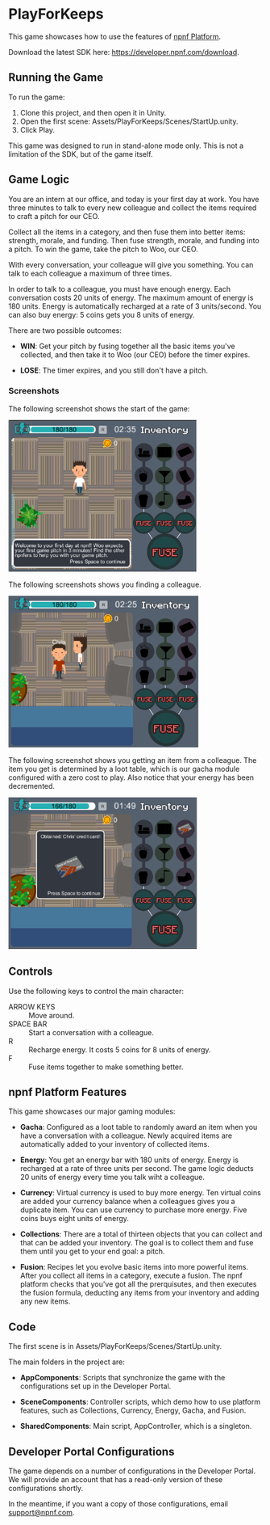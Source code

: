 # PlayForKeeps
This game showcases how to use the features of [npnf Platform](https://developer.npnf.com).

Download the latest SDK here: https://developer.npnf.com/download.

## Running the Game
To run the game:
<ol>
  <li>Clone this project, and then open it in Unity.</li>
  <li>Open the first scene: Assets/PlayForKeeps/Scenes/StartUp.unity.</li>
  <li>Click Play.</li>
</ol>
This game was designed to run in stand-alone mode only. This is not a limitation of the SDK, but of the game itself.

## Game Logic
You are an intern at our office, and today is your first day at work. You have three minutes to talk to every new colleague and collect the items required to craft a pitch for our CEO.

Collect all the items in a category, and then fuse them into better items: strength, morale, and funding. Then fuse strength, morale, and funding into a pitch. To win the game, take the pitch to Woo, our CEO.

With every conversation, your colleague will give you something. You can talk to each colleague a maximum of three times.

In order to talk to a colleague, you must have enough energy. Each conversation costs 20 units of energy. The maximum amount of energy is 180 units. Energy is automatically recharged at a rate of 3 units/second. You can also buy energy: 5 coins gets you 8 units of energy.

There are two possible outcomes:
* __WIN__: Get your pitch by fusing together all the basic items you've collected, and then take it to Woo (our CEO) before the timer expires.

* __LOSE__: The timer expires, and you still don't have a pitch.

### Screenshots

The following screenshot shows the start of the game:

<img src="https://github.com/npnf-inc/PlayForKeeps/blob/master/Screenshots/start.png" height="300" />

The following screenshots shows you finding a colleague.

<img src="https://github.com/npnf-inc/PlayForKeeps/blob/master/Screenshots/talkToChris.png" height="300" />

The following screenshot shows you getting an item from a colleague. The item you get is determined by a loot table, which is our gacha module configured with a zero cost to play. Also notice that your energy has been decremented.

<img src="https://github.com/npnf-inc/PlayForKeeps/blob/master/Screenshots/obtainItem.png" height="300" />

## Controls
Use the following keys to control the main character:
<dl>
  <dt>ARROW KEYS</dt>
  <dd>Move around.</dd>
  
  <dt>SPACE BAR</dt>
  <dd>Start a conversation with a colleague.</dd>
  
  <dt>R</dt>
  <dd>Recharge energy. It costs 5 coins for 8 units of energy.</dd>
  
  <dt>F</dt>
  <dd>Fuse items together to make something better.</dd>
</dl>

## npnf Platform Features
This game showcases our major gaming modules:

* __Gacha__: Configured as a loot table to randomly award an item when you have a conversation with a colleague. Newly acquired items are automatically added to your inventory of collected items.

* __Energy__: You get an energy bar with 180 units of energy. Energy is recharged at a rate of three units per second. The game logic deducts 20 units of energy every time you talk wiht a colleague.

* __Currency__: Virtual currency is used to buy more energy. Ten virtual coins are added your currency balance when a colleagues gives you a duplicate item. You can use currency to purchase more energy. Five coins buys eight units of energy.

* __Collections__: There are a total of thirteen objects that you can collect and that can be added your inventory. The goal is to collect them and fuse them until you get to your end goal: a pitch.

* __Fusion__: Recipes let you evolve basic items into more powerful items. After you collect all items in a category, execute a fusion. The npnf platform checks that you've got all the prerquisutes, and then executes the fusion formula, deducting any items from your inventory and adding any new items.

## Code
The first scene is in Assets/PlayForKeeps/Scenes/StartUp.unity.

The main folders in the project are:

* __AppComponents__: Scripts that synchronize the game with the configurations set up in the Developer Portal.

* __SceneComponents__: Controller scripts, which demo how to use platform features, such as Collections, Currency, Energy, Gacha, and Fusion.

* __SharedComponents__: Main script, AppController, which is a singleton.

## Developer Portal Configurations
The game depends on a number of configurations in the Developer Portal. We will provide an account that has a read-only version of these configurations shortly.

In the meantime, if you want a copy of those configurations, email support@npnf.com.

